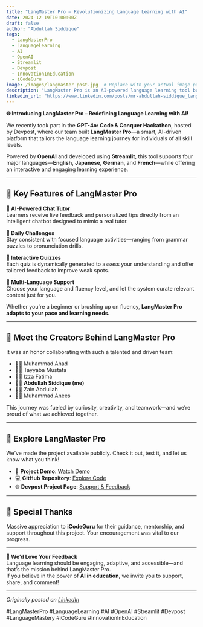 ```yaml
---
title: "LangMaster Pro – Revolutionizing Language Learning with AI"
date: 2024-12-19T10:00:00Z
draft: false
author: "Abdullah Siddique"
tags:
  - LangMasterPro
  - LanguageLearning
  - AI
  - OpenAI
  - Streamlit
  - Devpost
  - InnovationInEducation
  - iCodeGuru
image: /images/langmaster post.jpg  # Replace with your actual image path
description: "LangMaster Pro is an AI-powered language learning tool built for the GPT-4o Hackathon by Devpost. Explore how our team used OpenAI and Streamlit to deliver multilingual, interactive learning."
linkedin_url: "https://www.linkedin.com/posts/mr-abdullah-siddique_langmasterpro-languagelearning-ai-activity-7258223665954099200-A3tu"
---
```


**🌐 Introducing LangMaster Pro – Redefining Language Learning with AI!**

We recently took part in the **GPT-4o: Code & Conquer Hackathon**, hosted by Devpost, where our team built **LangMaster Pro**—a smart, AI-driven platform that tailors the language learning journey for individuals of all skill levels.

Powered by **OpenAI** and developed using **Streamlit**, this tool supports four major languages—**English**, **Japanese**, **German**, and **French**—while offering an interactive and engaging learning experience.

---

## 🔑 Key Features of LangMaster Pro

**🔹 AI-Powered Chat Tutor**  
Learners receive live feedback and personalized tips directly from an intelligent chatbot designed to mimic a real tutor.

**🔹 Daily Challenges**  
Stay consistent with focused language activities—ranging from grammar puzzles to pronunciation drills.

**🔹 Interactive Quizzes**  
Each quiz is dynamically generated to assess your understanding and offer tailored feedback to improve weak spots.

**🔹 Multi-Language Support**  
Choose your language and fluency level, and let the system curate relevant content just for you.

Whether you're a beginner or brushing up on fluency, **LangMaster Pro adapts to your pace and learning needs.**

---

## 🤝 Meet the Creators Behind LangMaster Pro

It was an honor collaborating with such a talented and driven team:

- 👨‍💻 Muhammad Ahad  
- 👩‍💻 Tayyaba Mustafa  
- 👩‍💻 Izza Fatima  
- 👨‍💻 **Abdullah Siddique (me)**  
- 👨‍💻 Zain Abdullah  
- 👨‍💻 Muhammad Anees

This journey was fueled by curiosity, creativity, and teamwork—and we’re proud of what we achieved together.

---

## 🔗 Explore LangMaster Pro

We’ve made the project available publicly. Check it out, test it, and let us know what you think!

- 🎥 **Project Demo**: [Watch Demo](https://lnkd.in/dtuXJqJd)  
- 💻 **GitHub Repository**: [Explore Code](https://lnkd.in/dbMSm2AX)  
- 🌐 **Devpost Project Page**: [Support & Feedback](https://lnkd.in/dwtvvVHu)

---

## 🙏 Special Thanks

Massive appreciation to **iCodeGuru** for their guidance, mentorship, and support throughout this project. Your encouragement was vital to our progress.

---

**💬 We’d Love Your Feedback**  
Language learning should be engaging, adaptive, and accessible—and that’s the mission behind LangMaster Pro.  
If you believe in the power of **AI in education**, we invite you to support, share, and comment!

---

*Originally posted on [LinkedIn](https://www.linkedin.com/posts/mr-abdullah-siddique_langmasterpro-languagelearning-ai-activity-7258223665954099200-A3tu)*

#LangMasterPro #LanguageLearning #AI #OpenAI #Streamlit #Devpost #LanguageMastery #iCodeGuru #InnovationInEducation
